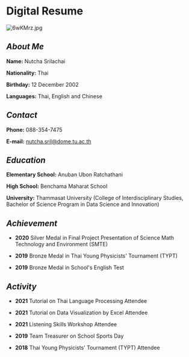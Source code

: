 # Digital Resume

![6wKMrz.jpg](https://sv1.picz.in.th/images/2021/11/26/6wKMrz.jpg)

## ***About Me***

**Name:** Nutcha Srilachai

**Nationality:** Thai

**Birthday:** 12 December 2002

**Languages:** Thai, English and Chinese

## ***Contact***

**Phone:** 088-354-7475

**E-mail:** nutcha.sril@dome.tu.ac.th

## ***Education***

**Elementary School:** Anuban Ubon Ratchathani

**High School:** Benchama Maharat School

**University:** Thammasat University (College of Interdisciplinary Studies, Bachelor of Science Program in Data Science and Innovation)

## ***Achievement***

* **2020** Silver Medal in Final Project Presentation of Science Math Technology and Environment (SMTE)

* **2019** Bronze Medal in Thai Young Physicists' Tournament (TYPT)

* **2019** Bronze Medal in School's English Test

## ***Activity***

* **2021** Tutorial on Thai Language Processing Attendee

* **2021** Tutorial on Data Visualization by Excel Attendee

* **2021** Listening Skills Workshop Attendee

* **2019** Team Treasurer on School Sports Day

* **2018** Thai Young Physicists' Tournament (TYPT) Attendee
